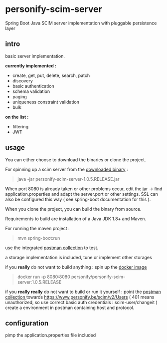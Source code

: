 # personify-scim-server

Spring Boot Java SCIM server implementation with pluggable persistence layer

## intro

basic server implementation.

**currently implemented :**

- create, get, put, delete, search, patch
- discovery
- basic authentication
- schema validation
- paging
- uniqueness constraint validation
- bulk

**on the list :**

- filtering
- JWT




## usage

You can either choose to download the binaries or clone the project.

For spinning up a scim server from the [downloaded binary](https://bitbucket.org/wouter29/personify-scim-server/downloads/) : 

> java -jar personify-scim-server-1.0.5.RELEASE.jar

When port 8080 is already taken or other problems occur, edit the jar -> find application.properties and adapt the server.port or other settings.
SSL can also be configured this way ( see spring-boot documentation for this ).


When you clone the project, you can build the binary from source.

Requirements to build are installation of a Java JDK 1.8+ and Maven.

For running the maven project :

> mvn spring-boot:run



use the integrated [postman collection](https://bitbucket.org/wouter29/personify-scim-server/src/master/scim.postman_collection.json) to test.

a storage implementation is included, tune or implement other storages

if you **really** do not want to build anything : spin up the [docker image](https://hub.docker.com/r/personify/personify-scim-server)
> docker run -p 8080:8080 personify/personify-scim-server:1.0.5.RELEASE
 

if you **really really** do not want to build or run it yourself : point the [postman collection ](https://bitbucket.org/wouter29/personify-scim-server/src/master/scim.postman_collection.json)
towards https://www.personify.be/scim/v2/Users ( 401 means unauthorized, so use correct basic auth credentials : scim-user/changeit )
create a environment in postman containing host and protocol.



## configuration

pimp the application.properties file included

